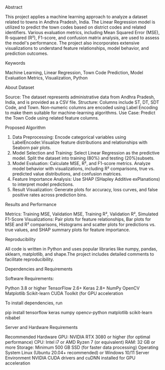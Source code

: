 Abstract

This project applies a machine learning approach to analyze a dataset related to towns in Andhra Pradesh, India. The Linear Regression model is utilized to predict the town codes based on district codes and related identifiers. Various evaluation metrics, including Mean Squared Error (MSE), R-squared (R²), F1-score, and confusion matrix analysis, are used to assess the model's performance. The project also incorporates extensive visualizations to understand feature relationships, model behavior, and prediction outcomes.


Keywords

Machine Learning, Linear Regression, Town Code Prediction, Model Evaluation Metrics, Visualization, Python

About Dataset

Source: The dataset represents administrative data from Andhra Pradesh, India, and is provided as a CSV file.
Structure:
Columns include ST, DT, SDT Code, and Town.
Non-numeric columns are encoded using Label Encoding to make them suitable for machine-learning algorithms.
Use Case: Predict the Town Code using related feature columns.

Proposed Algorithm

1. Data Preprocessing: Encode categorical variables using LabelEncoder.Visualize feature distributions and relationships with Seaborn pair plots.
2. Model Selection and Training: Select Linear Regression as the predictive model. Split the dataset into training (80%) and testing (20%)subsets.
3. Model Evaluation: Calculate MSE, R², and F1-score metrics. Analyze model behavior with visualizations, including R² comparisons, true vs. predicted value distributions, and confusion matrices.
4. Feature Importance Analysis: Use SHAP (SHapley Additive exPlanations) to interpret model predictions.
5. Result Visualization: Generate plots for accuracy, loss curves, and false positive rates across prediction bins.

Results and Performance

Metrics: Training MSE, Validation MSE, Training R², Validation R², Simulated F1-Score
Visualizations: Pair plots for feature relationships, Bar plots for MSE and R² comparisons, Histograms and scatter plots for predictions vs. true values, and SHAP summary plots for feature importance.

Reproducibility

All code is written in Python and uses popular libraries like numpy, pandas, sklearn, matplotlib, and shape.The project includes detailed comments to facilitate reproducibility.

Dependencies and Requirements

Software Requirements:

Python 3.8 or higher
TensorFlow 2.6+
Keras 2.8+
NumPy
OpenCV
Matplotlib
Scikit-learn
CUDA Toolkit (for GPU acceleration

To install dependencies, run

pip install tensorflow keras numpy opencv-python matplotlib scikit-learn nibabel

Server and Hardware Requirements

Recommended Hardware
GPU: NVIDIA RTX 3080 or higher (for optimal performance)
CPU: Intel i7 or AMD Ryzen 7 (or equivalent)
RAM: 32 GB or more
Storage: Minimum 500 GB SSD (for faster data processing)
Operating System
Linux (Ubuntu 20.04+ recommended) or Windows 10/11
Server Environment
NVIDIA CUDA drivers and cuDNN installed for GPU acceleration
